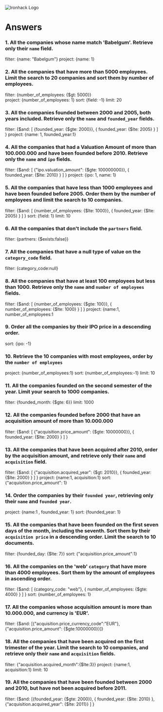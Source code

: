 ![Ironhack Logo](https://i.imgur.com/1QgrNNw.png)

# Answers

### 1. All the companies whose name match 'Babelgum'. Retrieve only their `name` field.

<!-- Your Code Goes Here -->
filter: {name: "Babelgum"}
project: {name: 1}

### 2. All the companies that have more than 5000 employees. Limit the search to 20 companies and sort them by **number of employees**.

<!-- Your Code Goes Here -->
filter: {number_of_employees: {$gt: 5000}}   
project: {number_of_employees: 1} 
sort: {field: -1}
limit: 20

### 3. All the companies founded between 2000 and 2005, both years included. Retrieve only the `name` and `founded_year` fields.

<!-- Your Code Goes Here -->
filter: {$and: [ {founded_year: {$gte: 2000}}, { founded_year: {$lte: 2005} } ] }
project: {name: 1, founded_year:1}


### 4. All the companies that had a Valuation Amount of more than 100.000.000 and have been founded before 2010. Retrieve only the `name` and `ipo` fields.

<!-- Your Code Goes Here -->
filter: {$and: [ {"ipo.valuation_amount": {$gte: 100000000}}, { founded_year: {$lte: 2010} } ] }
project: {ipo: 1, name: 1}

### 5. All the companies that have less than 1000 employees and have been founded before 2005. Order them by the number of employees and limit the search to 10 companies.

<!-- Your Code Goes Here -->
filter: {$and: [ {number_of_employees: {$lte: 1000}}, { founded_year: {$lte: 2005} } ] }
sort: {field: 1}
limit: 10

### 6. All the companies that don't include the `partners` field.

<!-- Your Code Goes Here -->
filter: {partners: {$exists:false}}

### 7. All the companies that have a null type of value on the `category_code` field.

<!-- Your Code Goes Here -->
filter: {category_code:null}

### 8. All the companies that have at least 100 employees but less than 1000. Retrieve only the `name` and `number of employees` fields.

<!-- Your Code Goes Here -->
filter: {$and: [ {number_of_employees: {$gte: 100}}, { number_of_employees: {$lte: 1000} } ] }
project: {name:1, number_of_employees:1 


### 9. Order all the companies by their IPO price in a descending order.

<!-- Your Code Goes Here -->
sort: {ipo: -1}

### 10. Retrieve the 10 companies with most employees, order by the `number of employees`

<!-- Your Code Goes Here -->
project: {number_of_employees:1}
sort: {number_of_employees:-1}
limit: 10

### 11. All the companies founded on the second semester of the year. Limit your search to 1000 companies.

<!-- Your Code Goes Here -->
filter: {founded_month: {$gte: 6}}
limit: 1000

### 12. All the companies founded before 2000 that have an acquisition amount of more than 10.000.000

<!-- Your Code Goes Here -->
filter: {$and: [ {"acquisition.price_amount": {$gte: 10000000}}, { founded_year: {$lte: 2000} } ] }


### 13. All the companies that have been acquired after 2010, order by the acquisition amount, and retrieve only their `name` and `acquisition` field.

<!-- Your Code Goes Here -->
filter: {$and: [ {"acquisition.acquired_year": {$gt: 2010}}, { founded_year: {$lte: 2000} } ] }
project: {name:1, acquisition:1}
sort: {"acquisition.price_amount": 1}

### 14. Order the companies by their `founded year`, retrieving only their `name` and `founded year`.

<!-- Your Code Goes Here -->
project: {name:1 , founded_year: 1}
sort: {founded_year: 1}


### 15. All the companies that have been founded on the first seven days of the month, including the seventh. Sort them by their `acquisition price` in a descending order. Limit the search to 10 documents.

<!-- Your Code Goes Here -->
filter: {founded_day: {$lte: 7}}
sort: {"acquisition.price_amount":1}


### 16. All the companies on the 'web' `category` that have more than 4000 employees. Sort them by the amount of employees in ascending order.

<!-- Your Code Goes Here -->
filter: {$and: [ {category_code: "web"}, { number_of_employees: {$gte: 4000} } ] }
sort: {number_of_employees: 1}

### 17. All the companies whose acquisition amount is more than 10.000.000, and currency is 'EUR'.


<!-- Your Code Goes Here -->
filter: {$and: [{"acquisition.price_currency_code":"EUR"}, {"acquisition.price_amount": {$gte:10000000}}]}

### 18. All the companies that have been acquired on the first trimester of the year. Limit the search to 10 companies, and retrieve only their `name` and `acquisition` fields.

<!-- Your Code Goes Here -->
filter: {"acquisition.acquired_month":{$lte:3}}
project: {name:1, acquisition:1}
limit: 10

### 19. All the companies that have been founded between 2000 and 2010, but have not been acquired before 2011.

<!-- Your Code Goes Here -->
filter: {$and: [{founded_year: {$gte: 2000}}, { founded_year: {$lte: 2010} }, {"acquisition.acquired_year": {$lte: 2011}} ] }
